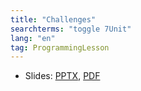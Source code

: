 ```yaml
---
title: "Challenges"
searchterms: "toggle 7Unit"
lang: "en"
tag: ProgrammingLesson
---
```

 <ul>
 <li class="ng-binding">Slides:
 <a href="ProgrammingLessons/Challenges.pptx">PPTX</a>,
 <a href="ProgrammingLessons/Challenges.pdf">PDF</a>
 </li>
 </ul>
